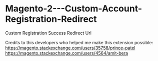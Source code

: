 # Magento-2---Custom-Account-Registration-Redirect
Custom Registration Success Redirect Url

Credits to this developers who helped me make this extension possible:
https://magento.stackexchange.com/users/35758/prince-patel <br/>
https://magento.stackexchange.com/users/4564/amit-bera

